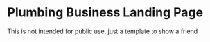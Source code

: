 # Plumbing Business Landing Page

This is not intended for public use, just a template to show a friend